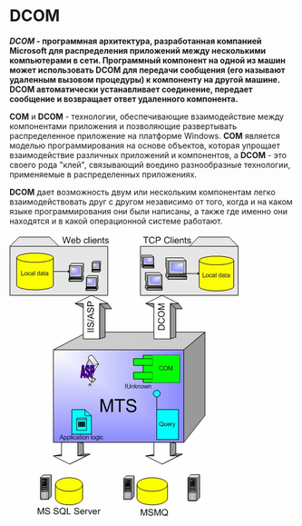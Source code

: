 # DCOM
***DCOM* - программная архитектура, разработанная компанией Microsoft для распределения приложений между несколькими компьютерами в сети. Программный компонент на одной из машин может использовать **DCOM** для передачи сообщения (его называют удаленным вызовом процедуры) к компоненту на другой машине. **DCOM** автоматически устанавливает соединение, передает сообщение и возвращает ответ удаленного компонента.**

**COM** и **DCOM** - технологии, обеспечивающие взаимодействие между компонентами приложения и позволяющие развертывать распределенное приложение на платформе Windows. **COM** является моделью программирования на основе объектов, которая упрощает взаимодействие различных приложений и компонентов, а **DCOM** - это своего рода "клей", связывающий воедино разнообразные технологии, применяемые в распределенных приложениях. 

**DCOM** дает возможность двум или нескольким компонентам легко взаимодействовать друг с другом независимо от того, когда и на каком языке программирования они были написаны, а также где именно они находятся и в какой операционной системе работают.

![](lec4_97_ris_1.jpg)

<!-- _footer: Частное Боровское исследовательское учреждение по внедрению новых технологий [Электронный ресурс]. - Режим доступа: http://bourabai.ru/alg/com.htm (дата обращения: 23.03.2020)>

